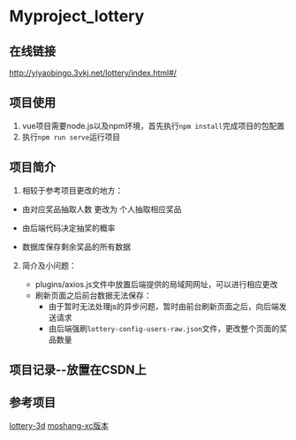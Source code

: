 # Myproject_lottery

## 在线链接

http://yiyaobingo.3vkj.net/lottery/index.html#/

## 项目使用

1. vue项目需要node.js以及npm环境，首先执行`npm install`完成项目的包配置
2. 执行`npm run serve`运行项目


## 项目简介

1. 相较于参考项目更改的地方：

  - 由对应奖品抽取人数 更改为 个人抽取相应奖品

  - 由后端代码决定抽奖的概率
  - 数据库保存剩余奖品的所有数据

2. 简介及小问题：

   - plugins/axios.js文件中放置后端提供的局域网网址，可以进行相应更改
   - 刷新页面之后前台数据无法保存：
     - 由于暂时无法处理js的异步问题，暂时由前台刷新页面之后，向后端发送请求
     - 由后端强刷`lottery-config-users-raw.json`文件，更改整个页面的奖品数量





## 项目记录--放置在CSDN上





## 参考项目

[lottery-3d](https://github.com/geeknull/lottery-3d)
[moshang-xc版本](https://github.com/moshang-xc/lottery)

